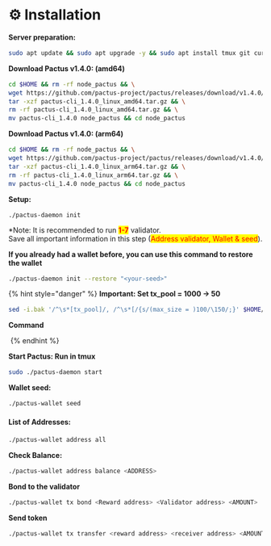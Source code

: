 # ⚙️ Installation

**Server preparation:**

```bash
sudo apt update && sudo apt upgrade -y && sudo apt install tmux git curl -y && sudo apt install make clang pkg-config libssl-dev build-essential -y 
```

**Download Pactus v1.4.0: (amd64)**

```bash
cd $HOME && rm -rf node_pactus && \
wget https://github.com/pactus-project/pactus/releases/download/v1.4.0/pactus-cli_1.4.0_linux_amd64.tar.gz && \
tar -xzf pactus-cli_1.4.0_linux_amd64.tar.gz && \
rm -rf pactus-cli_1.4.0_linux_amd64.tar.gz && \
mv pactus-cli_1.4.0 node_pactus && cd node_pactus
```

**Download Pactus v1.4.0: (arm64)**

```bash
cd $HOME && rm -rf node_pactus && \
wget https://github.com/pactus-project/pactus/releases/download/v1.4.0/pactus-cli_1.4.0_linux_arm64.tar.gz && \
tar -xzf pactus-cli_1.4.0_linux_arm64.tar.gz && \
rm -rf pactus-cli_1.4.0_linux_arm64.tar.gz && \
mv pactus-cli_1.4.0 node_pactus && cd node_pactus
```

**Setup:**&#x20;

```
./pactus-daemon init
```

\*Note: It is recommended to run <mark style="color:red;">**1-7**</mark> validator.\
Save all important information in this step (<mark style="color:red;">Address validator, Wallet & seed</mark>).

**If you already had a wallet before, you can use this command to restore the wallet**

```bash
./pactus-daemon init --restore "<your-seed>"
```

{% hint style="danger" %}
**Important: Set tx\_pool = 1000 -> 50**

```bash
sed -i.bak '/^\s*[tx_pool]/, /^\s*[/{s/(max_size = )100/\150/;}' $HOME/pactus/config.toml
```

**Command**

<img src="../../.gitbook/assets/Ảnh màn hình 2024-05-26 lúc 10.26.31.png" alt="" data-size="original">
{% endhint %}

**Start Pactus: Run in tmux**

```bash
sudo ./pactus-daemon start
```

**Wallet seed:**

```bash
./pactus-wallet seed
```

#### List of Addresses: <a href="#list-of-addresses" id="list-of-addresses"></a>

```bash
./pactus-wallet address all
```

**Check Balance:**

```bash
./pactus-wallet address balance <ADDRESS>
```

**Bond to the validator**

```bash
./pactus-wallet tx bond <Reward address> <Validator address> <AMOUNT>
```

**Send token**

```bash
./pactus-wallet tx transfer <reward address> <receiver address> <AMOUNT>
```
